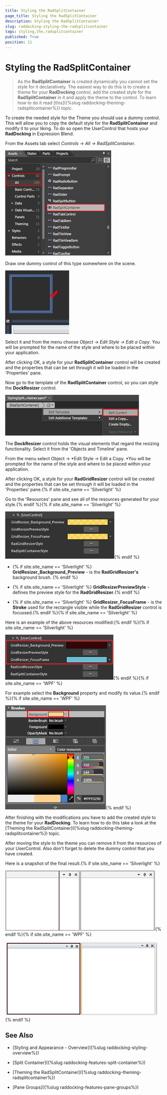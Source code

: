 ```yaml
---
title: Styling the RadSplitContainer
page_title: Styling the RadSplitContainer
description: Styling the RadSplitContainer
slug: raddocking-styling-the-radsplitcontainer
tags: styling,the,radsplitcontainer
published: True
position: 11
---
```


# Styling the RadSplitContainer

>As the __RadSplitContainer__ is created dynamically you cannot set the style for it declaratively. The easiest way to do this is to create a theme for your __RadDocking__ control, add the created style for the __RadSplitContainer__ in it and apply the theme to the control. To learn how to do it read [this]({%slug raddocking-theming-radsplitcontainer%}) topic.

To create the needed style for the Theme you should use a dummy control. This will allow you to copy the default style for the __RadSplitContainer__ and modify it to your liking. To do so open the UserControl that hosts your __RadDocking__ in Expression Blend.

From the Assets tab select *Controls -> All -> RadSplitContainer*.

![](images/RadDocking_StylingSplitContainer_01.png)

Draw one dummy control of this type somewhere on the scene.

![](images/RadDocking_StylingSplitContainer_02.png)

Select it and from the menu choose *Object -> Edit Style -> Edit a Copy*. You will be prompted for the name of the style and where to be placed within your application.

After clicking OK, a style for your __RadSplitContainer__ control will be created and the properties that can be set through it will be loaded in the 'Properties' pane. 

Now go to the template of the __RadSplitContainer__ control, so you can style the __DockResizer__ control.

![](images/RadDocking_StylingSplitContainer_03.png)

The __DockResizer__ control holds the visual elements that regard the resizing functionality. Select it from the 'Objects and Timeline' pane.

From the menu select Object -> *Edit Style -> Edit a Copy. *You will be prompted for the name of the style and where to be placed within your application.

After clicking OK, a style for your __RadGridResizer__ control will be created and the properties that can be set through it will be loaded in the 'Properties' pane.{% if site.site_name == 'Silverlight' %}

Go to the 'Resources' pane and see all of the resources generated for your style.{% endif %}{% if site.site_name == 'Silverlight' %}

![](images/RadDocking_StylingSplitContainer_04.png){% endif %}

* {% if site.site_name == 'Silverlight' %} __GridResizer_Background_Preview__ - is the __RadGridResizer's__ background brush. {% endif %}

* {% if site.site_name == 'Silverlight' %} __GridResizerPreviewStyle__ - defines the preview style for the __RadGridResizer__.{% endif %}

* {% if site.site_name == 'Silverlight' %} __GridResizer_FocusFrame__ - is the __Stroke__ used for the rectangle visible while the __RadGridResizer__ control is focussed.{% endif %}{% if site.site_name == 'Silverlight' %}

Here is an example of the above resources modified:{% endif %}{% if site.site_name == 'Silverlight' %}

![](images/RadDocking_StylingSplitContainer_05.png){% endif %}{% if site.site_name == 'WPF' %}

For example select the __Background__ property and modify its value.{% endif %}{% if site.site_name == 'WPF' %}

![](images/RadDocking_StylingSplitContainer_11_12_WPF.png){% endif %}

After finishing with the modifications you have to add the created style to the theme for your __RadDocking__. To learn how to do this take a look at the [Theming the RadSplitContainer]({%slug raddocking-theming-radsplitcontainer%}) topic.

After moving the style to the theme you can remove it from the resources of your UserControl. Also don't forget to delete the dummy control that you have created.

Here is a snapshot of the final result.{% if site.site_name == 'Silverlight' %}

![](images/RadDocking_StylingSplitContainer_06.png){% endif %}{% if site.site_name == 'WPF' %}

![](images/RadDocking_StylingSplitContainer_15_WPF.png){% endif %}

## See Also

 * [Styling and Appearance - Overview]({%slug raddocking-styling-overview%})

 * [Split Container]({%slug raddocking-features-split-container%})

 * [Theming the RadSplitContainer]({%slug raddocking-theming-radsplitcontainer%})

 * [Pane Groups]({%slug raddocking-features-pane-groups%})
